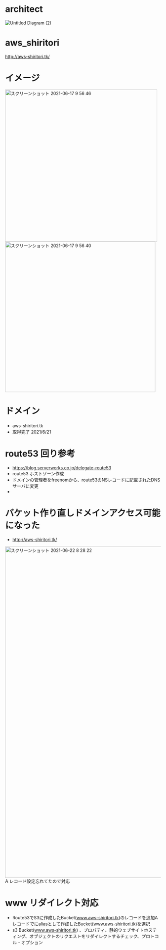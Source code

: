 # architect
![Untitled Diagram (2)](https://user-images.githubusercontent.com/22611735/117084518-5e0a0200-ad82-11eb-8f69-ea2db8fe700f.png)

# aws_shiritori
http://aws-shiritori.tk/

# イメージ
<img width="492" alt="スクリーンショット 2021-06-17 9 56 46" src="https://user-images.githubusercontent.com/22611735/122314101-7c067d00-cf52-11eb-872a-c20319e53cb7.png">
<img width="486" alt="スクリーンショット 2021-06-17 9 56 40" src="https://user-images.githubusercontent.com/22611735/122314071-6ee98e00-cf52-11eb-93df-2258ec30b651.png">

# ドメイン
- aws-shiritori.tk　
- 取得完了 2021/6/21 

# route53 回り参考
- https://blog.serverworks.co.jp/delegate-route53
- route53 ホストゾーン作成
- ドメインの管理者をfreenomから、route53のNSレコードに記載されたDNSサーバに変更
- 
# バケット作り直しドメインアクセス可能になった
- http://aws-shiritori.tk/
<img width="1071" alt="スクリーンショット 2021-06-22 8 28 22" src="https://user-images.githubusercontent.com/22611735/122839854-d4af8e80-d333-11eb-8382-dbc8b57b7a53.png">
A レコード設定忘れてたので対応


# www リダイレクト対応
- Route53でS3に作成したBucket(www.aws-shiritori.tk)のレコードを追加Aレコードでにaliasとして作成したBucket(www.aws-shiritori.tk)を選択
- s3 Bucket(www.aws-shiritori.tk) 、プロパティ、静的ウェブサイトホスティング、オブジェクトのリクエストをリダイレクトするチェック、プロトコル - オプション　
